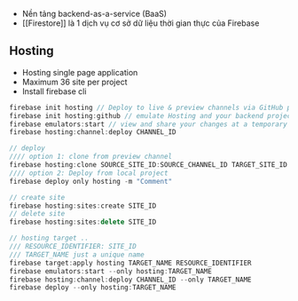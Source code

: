 - Nền tảng backend-as-a-service (BaaS)
- [[Firestore]] là 1 dịch vụ cơ sở dữ liệu thời gian thực của Firebase

## Hosting
- Hosting single page application
- Maximum 36 site per project
- Install firebase cli
```c++ 
firebase init hosting // Deploy to live & preview channels via GitHub pull requests 
firebase init hosting:github // emulate Hosting and your backend project resources at a locally hosted URL. 
firebase emulators:start // view and share your changes at a temporary preview URL 
firebase hosting:channel:deploy CHANNEL_ID 

// deploy 
//// option 1: clone from preview channel 
firebase hosting:clone SOURCE_SITE_ID:SOURCE_CHANNEL_ID TARGET_SITE_ID:live 
//// option 2: Deploy from local project 
firebase deploy only hosting -m "Comment" 

// create site 
firebase hosting:sites:create SITE_ID 
// delete site 
firebase hosting:sites:delete SITE_ID 

// hosting target .. 
/// RESOURCE_IDENTIFIER: SITE_ID 
/// TARGET_NAME just a unique name 
firebase target:apply hosting TARGET_NAME RESOURCE_IDENTIFIER 
firebase emulators:start --only hosting:TARGET_NAME 
firebase hosting:channel:deploy CHANNEL_ID --only TARGET_NAME 
firebase deploy --only hosting:TARGET_NAME
```